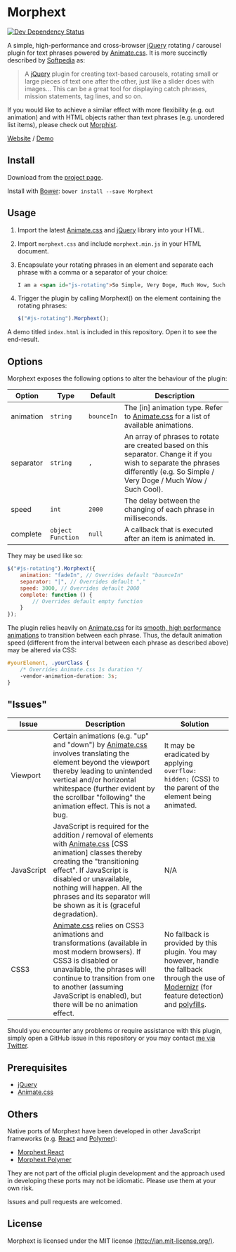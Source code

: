 Morphext
========

[![Dev Dependency Status](https://david-dm.org/MrSaints/Morphext/dev-status.svg?style=flat)](https://david-dm.org/MrSaints/Morphext#info=devDependencies)

A simple, high-performance and cross-browser [jQuery][jquery] rotating / carousel plugin for text phrases powered by [Animate.css][animatecss]. It is more succinctly described by [Softpedia](http://webscripts.softpedia.com/script/Text-Management/Text-Tools/Morphext-82875.html) as:

> A [jQuery][jquery] plugin for creating text-based carousels, rotating small or large pieces of text one after the other, just like a slider does with images... This can be a great tool for displaying catch phrases, mission statements, tag lines, and so on.

If you would like to achieve a similar effect with more flexibility (e.g. out animation) and with HTML objects rather than text phrases (e.g. unordered list items), please check out [Morphist][morphist].

[Website][website] / [Demo][demo]


Install
-------

Download from the [project page][downloads].

Install with [Bower][bower]: `bower install --save Morphext`


Usage
-----

1. Import the latest [Animate.css][animatecss] and [jQuery][jquery] library into your HTML.

2. Import `morphext.css` and include `morphext.min.js` in your HTML document.

3. Encapsulate your rotating phrases in an element and separate each phrase with a comma or a separator of your choice:

    ```html
    I am a <span id="js-rotating">So Simple, Very Doge, Much Wow, Such Cool</span> Text Rotator
    ```

4. Trigger the plugin by calling Morphext() on the element containing the rotating phrases:

    ```js
    $("#js-rotating").Morphext();
    ```

A demo titled `index.html` is included in this repository. Open it to see the end-result.


Options
-------

Morphext exposes the following options to alter the behaviour of the plugin:

Option | Type | Default | Description
--- | --- | --- | ---
animation | `string` | `bounceIn` | The [in] animation type. Refer to [Animate.css][animatecss] for a list of available animations.
separator | `string` | `,` | An array of phrases to rotate are created based on this separator. Change it if you wish to separate the phrases differently (e.g. So Simple / Very Doge / Much Wow / Such Cool).
speed | `int` | `2000` | The delay between the changing of each phrase in milliseconds.
complete | `object Function` | `null` | A callback that is executed after an item is animated in.

They may be used like so:

```js
$("#js-rotating").Morphext({
    animation: "fadeIn", // Overrides default "bounceIn"
    separator: "|", // Overrides default ","
    speed: 3000, // Overrides default 2000
    complete: function () {
        // Overrides default empty function
    }
});
```

The plugin relies heavily on [Animate.css][animatecss] for its [smooth, high performance animations](http://www.html5rocks.com/en/tutorials/speed/high-performance-animations/) to transition between each phrase. Thus, the default animation speed (different from the interval between each phrase as described above) may be altered via CSS:

```css
#yourElement, .yourClass {
    /* Overrides Animate.css 1s duration */
    -vendor-animation-duration: 3s;
}
```


"Issues"
----------

Issue | Description | Solution
--- | --- | ---
Viewport | Certain animations (e.g. "up" and "down") by [Animate.css][animatecss] involves translating the element beyond the viewport thereby leading to unintended vertical and/or horizontal whitespace (further evident by the scrollbar "following" the animation effect. This is not a bug. | It may be eradicated by applying `overflow: hidden;` (CSS) to the parent of the element being animated.
JavaScript | JavaScript is required for the addition / removal of elements with [Animate.css][animatecss] [CSS animation] classes thereby creating the "transitioning effect". If JavaScript is disabled or unavailable, nothing will happen. All the phrases and its separator will be shown as it is (graceful degradation). | N/A
CSS3 | [Animate.css][animatecss] relies on CSS3 animations and transformations (available in most modern browsers). If CSS3 is disabled or unavailable, the phrases will continue to transition from one to another (assuming JavaScript is enabled), but there will be no animation effect. | No fallback is provided by this plugin. You may however, handle the fallback through the use of [Modernizr](http://modernizr.com/) (for feature detection) and [polyfills](http://html5polyfill.com/).

Should you encounter any problems or require assistance with this plugin, simply open a GitHub issue in this repository or you may contact [me via Twitter][twitter].


Prerequisites
-------------

- [jQuery][jquery]
- [Animate.css][animatecss]


Others
------

Native ports of Morphext have been developed in other JavaScript frameworks (e.g. [React](http://facebook.github.io/react/) and [Polymer](http://www.polymer-project.org/)):

- [Morphext React][morphext-react]
- [Morphext Polymer][morphext-polymer]

They are not part of the official plugin development and the approach used in developing these ports may not be idiomatic. Please use them at your own risk.

Issues and pull requests are welcomed.


License
-------

Morphext is licensed under the MIT license [(http://ian.mit-license.org/)](http://ian.mit-license.org/).

  [website]: http://morphext.fyianlai.com/
  [twitter]: https://www.twitter.com/MrSaints
  [demo]: http://www.enactuslse.co.uk/
  [downloads]: https://github.com/MrSaints/Morphext/releases

  [bower]: http://bower.io/
  [jquery]: https://www.jquery.com/
  [animatecss]: //daneden.github.io/animate.css/

  [morphist]: https://github.com/MrSaints/Morphist
  [morphext-react]: https://gist.github.com/MrSaints/7e84c68c086d5a6a3ee2#file-morphext-react-jsx
  [morphext-polymer]: https://gist.github.com/MrSaints/7e84c68c086d5a6a3ee2#file-morphext-polymer-html
